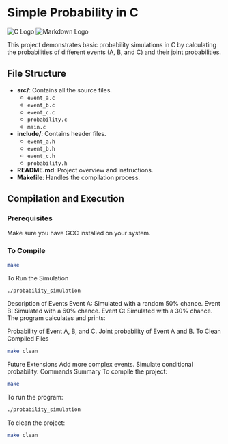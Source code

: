 # Simple Probability in C

![C Logo](https://upload.wikimedia.org/wikipedia/commons/thumb/2/2e/C_logo.svg/1200px-C_logo.svg.png)  ![Markdown Logo](https://upload.wikimedia.org/wikipedia/commons/thumb/3/3f/Markdown-mark.svg/800px-Markdown-mark.svg.png)

This project demonstrates basic probability simulations in C by calculating the probabilities of different events (A, B, and C) and their joint probabilities.

## File Structure

- **src/**: Contains all the source files.
  - `event_a.c`
  - `event_b.c`
  - `event_c.c`
  - `probability.c`
  - `main.c`
- **include/**: Contains header files.
  - `event_a.h`
  - `event_b.h`
  - `event_c.h`
  - `probability.h`
- **README.md**: Project overview and instructions.
- **Makefile**: Handles the compilation process.

## Compilation and Execution

### Prerequisites
Make sure you have GCC installed on your system.

### To Compile
```bash
make
```
To Run the Simulation
```bash
./probability_simulation
```
Description of Events
Event A: Simulated with a random 50% chance.
Event B: Simulated with a 60% chance.
Event C: Simulated with a 30% chance.
The program calculates and prints:

Probability of Event A, B, and C.
Joint probability of Event A and B.
To Clean Compiled Files
```bash
make clean
```

Future Extensions
Add more complex events.
Simulate conditional probability.
Commands Summary
To compile the project:
```bash
make
```
To run the program:
```bash
./probability_simulation
```
To clean the project:
```bash
make clean
```
